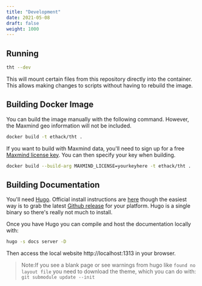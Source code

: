 ```yaml
---
title: "Development"
date: 2021-05-08
draft: false
weight: 1000
---
```


## Running

```bash
tht --dev
```

This will mount certain files from this repository directly into the container. This allows making changes to scripts without having to rebuild the image.

## Building Docker Image

You can build the image manually with the following command. However, the Maxmind geo information will not be included.

```bash
docker build -t ethack/tht .
```

If you want to build with Maxmind data, you'll need to sign up for a free [Maxmind license key](https://support.maxmind.com/account-faq/license-keys/where-do-i-find-my-license-key/). You can then specify your key when building.

```bash
docker build --build-arg MAXMIND_LICENSE=yourkeyhere -t ethack/tht .
```

## Building Documentation

You'll need [Hugo](https://gohugo.io/). Official install instructions are [here](https://gohugo.io/getting-started/installing) though the easiest way is to grab the latest [Github release](https://github.com/gohugoio/hugo/releases) for your platform. Hugo is a single binary so there's really not much to install.

Once you have Hugo you can compile and host the documentation locally with:

```bash
hugo -s docs server -D
```

Then access the local website http://localhost:1313 in your browser.

> Note:If you see a blank page or see warnings from hugo like `found no layout file` you need to download the theme, which you can do with:
> `git submodule update --init`